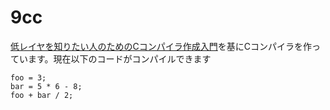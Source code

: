 # 9cc

[低レイヤを知りたい人のためのCコンパイラ作成入門](https://www.sigbus.info/compilerbook)を基にCコンパイラを作っています。現在以下のコードがコンパイルできます

```
foo = 3;
bar = 5 * 6 - 8;
foo + bar / 2;
```
